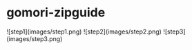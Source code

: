 # gomori-zipguide
<div style="display: block;">
![step1](images/step1.png)
![step2](images/step2.png)
![step3](images/step3.png)
</div>
